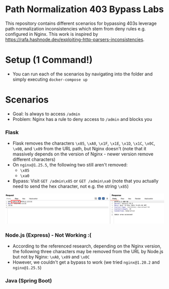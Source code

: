 # Path Normalization 403 Bypass Labs

This repository contains different scenarios for bypassing 403s leverage path normalization inconsistencies which stem from deny rules e.g. configured in Nginx. This work is inspired by https://rafa.hashnode.dev/exploiting-http-parsers-inconsistencies.

# Setup (1 Command!)

* You can run each of the scenarios by navigating into the folder and simply executing `docker-compose up`

# Scenarios

* Goal: Is always to access `/admin`
* Problem: Nginx has a rule to deny access to `/admin` and blocks you

### Flask

* Flask removes the characters `\x85`, `\xA0`, `\x1F`, `\x1E`, `\x1D`, `\x1C`, `\x0C`, `\x0B`, and `\x09` from the URL path, but Nginx doesn't (note that it massively depends on the version of Nginx - newer version remove different characters)
* On `nginx@1.25.5`, the following two still aren't removed: 
    - `\x85`
    - `\xa0`
* Bypass: Visit `GET /admin\x85` or `GET /admin\xa0` (note that you actually need to send the hex character, not e.g. the string `\x85`)

![Image containing the Flask Bypass Request and Response](flask/bypass.png)

### Node.js (Express) - Not Working :(

* According to the referenced research, depending on the Nginx version, the following three characters may be removed from the URL by Node.js but not by Nginx: `\xA0`, `\x09` and `\x0C`
* However, we couldn't get a bypass to work (we tried `nginx@1.20.2` and `nginx@1.25.5`)

### Java (Spring Boot) 

